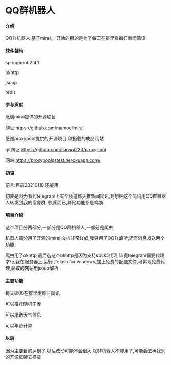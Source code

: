 # QQ群机器人

#### 介绍

QQ群机器人,基于mirai,一开始的目的是为了每天在群里看每日新闻简讯

#### 软件架构

springboot 2.4.1

okhttp

jsoup

redis

#### 参与贡献

感谢mirai提供的开源项目

网址:https://github.com/mamoe/mirai

感谢proxypool提供的开源项目,和搭载的成品网站

git网址:https://github.com/sansui233/proxypool

网站:https://proxypoolsstest.herokuapp.com/

#### 初衷

前言:目前20210118,还能用

初衷是因为看到telegram上有个频道每天推新闻简讯,我想把这个简讯用QQ群机器人转发到我的宿舍群,
仅此而已,其他功能都是鸡肋.

#### 项目介绍

这个项目分两部分,一部分是QQ群机器人,一部分是爬虫

机器人部分用了开源的mirai,文档非常详细,我只用了QQ群监听,还有消息发送两个功能

爬虫用了okhttp,最后选这个okhttp是因为支持sock5代理,毕竟telegram需要代理才行,我在服务器上
运行了clash for windows,加上免费的配置文件,可实现免费代理,获取的网站用jsoup解析

#### 主要功能

每天8:00在群里发每日简讯

可以推荐随机午餐

可以发送天气信息

可以年龄计算

#### 以后

因为主要目的达到了,以后改动可能不会很大,除非机器人不能用了,可能会去再找别的开源框架去搭载